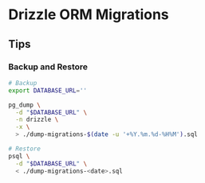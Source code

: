 # Drizzle ORM Migrations

## Tips

### Backup and Restore

```sh
# Backup
export DATABASE_URL=''

pg_dump \
  -d "$DATABASE_URL" \
  -n drizzle \
  -x \
  > ./dump-migrations-$(date -u '+%Y.%m.%d-%H%M').sql

# Restore
psql \
  -d "$DATABASE_URL" \
  < ./dump-migrations-<date>.sql
```
